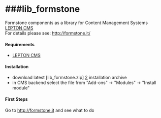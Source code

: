 ###lib_formstone
============

Formstone components as a library for Content Management Systems [LEPTON CMS][1]<br />
For details please see: http://formstone.it/

#### Requirements

* [LEPTON CMS][1]

#### Installation

* download latest [lib_formstone.zip] [2] installation archive
* in CMS backend select the file from "Add-ons" -> "Modules" -> "Install module"

#### First Steps

Go to http://formstone.it and see what to do

[1]: http://lepton-cms.org "LEPTON CMS"
[2]: http://www.lepton-cms.com/lepador/libraries/lib_formstone.php


